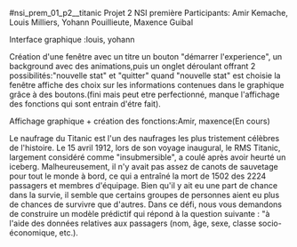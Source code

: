 #nsi_prem_01_p2__titanic
Projet 2 NSI première 
Participants: Amir Kemache, Louis Milliers, Yohann Pouillieute, Maxence Guibal



Interface graphique :louis, yohann


Création d'une fenêtre avec un titre un bouton "démarrer l'experience", un background avec des animations,puis un onglet déroulant offrant 2 possibilités:"nouvelle stat" et "quitter" 
quand "nouvelle stat" est choisie la fenêtre affiche des choix sur les informations contenues dans le graphique grâce à des boutons.(fini mais peut etre perfectionné, manque l'affichage des fonctions qui sont entrain d'étre fait).


Affichage graphique + création des fonctions:Amir, maxence(En cours)




Le naufrage du Titanic est l'un des naufrages les plus tristement célèbres de l'histoire. Le 15 avril 1912, lors de son voyage inaugural, le RMS Titanic, largement considéré comme "insubmersible", a coulé après avoir heurté un iceberg. Malheureusement, il n'y avait pas assez de canots de sauvetage pour tout le monde à bord, ce qui a entraîné la mort de 1502 des 2224 passagers et membres d'équipage. Bien qu'il y ait eu une part de chance dans la survie, il semble que certains groupes de personnes aient eu plus de chances de survivre que d'autres. Dans ce défi, nous vous demandons de construire un modèle prédictif qui répond à la question suivante : "à l'aide des données relatives aux passagers (nom, âge, sexe, classe socio-économique, etc.).
